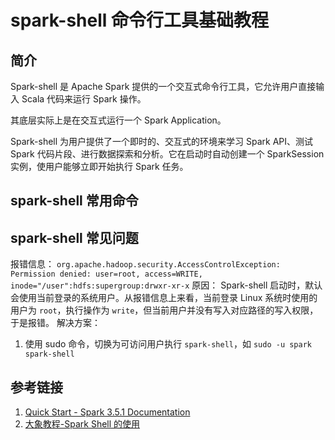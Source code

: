 # spark-shell 命令行工具基础教程

## 简介

Spark-shell 是 Apache Spark 提供的一个交互式命令行工具，它允许用户直接输入 Scala 代码来运行 Spark 操作。

其底层实际上是在交互式运行一个 Spark Application。

Spark-shell 为用户提供了一个即时的、交互式的环境来学习 Spark API、测试 Spark 代码片段、进行数据探索和分析。它在启动时自动创建一个 SparkSession 实例，使用户能够立即开始执行 Spark 任务。

## spark-shell 常用命令




## spark-shell 常见问题


报错信息：
`org.apache.hadoop.security.AccessControlException: Permission denied: user=root, access=WRITE, inode="/user":hdfs:supergroup:drwxr-xr-x`
原因：
Spark-shell 启动时，默认会使用当前登录的系统用户。从报错信息上来看，当前登录 Linux 系统时使用的用户为 `root`，执行操作为 `write`，但当前用户并没有写入对应路径的写入权限，于是报错。
解决方案：
1. 使用 sudo 命令，切换为可访问用户执行 `spark-shell`，如 `sudo -u spark spark-shell`


## 参考链接
1. [Quick Start - Spark 3.5.1 Documentation](https://spark.apache.org/docs/latest/quick-start.html#interactive-analysis-with-the-spark-shell)
2. [大象教程-Spark Shell 的使用](https://www.hadoopdoc.com/spark/spark-shell)